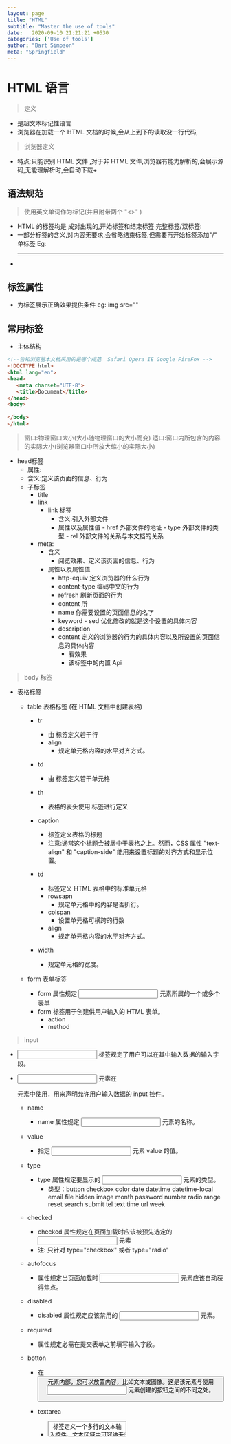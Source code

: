 ```yaml
---
layout: page
title: "HTML"
subtitle: "Master the use of tools"
date:   2020-09-10 21:21:21 +0530
categories: ['Use of tools']
author: "Bart Simpson"
meta: "Springfield"
---
```



# HTML 语言
 > 定义
 - 是超文本标记性语言
 - 浏览器在加载一个 HTML 文档的时候,会从上到下的读取没一行代码,

> 浏览器定义
- 特点:只能识别 HTML 文件 ,对于非 HTML 文件,浏览器有能力解析的,会展示源码,无能理解析时,会自动下载+

## 语法规范
 > 使用英文单词作为标记(并且附带两个 "<>" ) 
 - HTML 的标签均是 成对出现的,开始标签和结束标签 完整标签/双标签:<div></div>
 - 一部分标签的含义,对内容无要求,会省略结束标签,但需要再开始标签添加"/" 单标签 Eg:<hr /> 
 - 

## 标签属性
 - 为标签展示正确效果提供条件 eg: img src=""

## 常用标签
 - 主体结构


 ``` html
 <!--告知浏览器本文档采用的是哪个规范  Safari Opera IE Google FireFox -->
<!DOCTYPE html>
<html lang="en">
<head>
    <meta charset="UTF-8">
    <title>Document</title>
</head>
<body>
    
</body>
</html>

 ```
 > 窗口:物理窗口大小(大小随物理窗口的大小而变)
 > 适口:窗口内所包含的内容的实际大小(浏览器窗口中所放大缩小的实际大小)

 - head标签
    - 属性:
    - 含义:定义该页面的信息、行为
    - 子标签
        - title
        - link
          - link 标签
              - 含义:引入外部文件
              - 属性以及属性值 
                    - href 外部文件的地址
                    - type 外部文件的类型
                    - rel 外部文件的关系与本文档的关系
        - meta:
            - 含义
                - 阅览效果、定义该页面的信息、行为
            - 属性以及属性值
                - http-equiv 定义浏览器的什么行为
                - content-type 编码中文的行为
                - refresh 刷新页面的行为
                - content 所
                - name 你需要设置的页面信息的名字
                - keyword - sed 优化修改的就是这个设置的具体内容
                - description
                - content 定义的浏览器的行为的具体内容以及所设置的页面信息的具体内容
                   - 看效果
                   - 该标签中的内置 Api

 > body 标签
 - 表格标签
    - table 表格标签 (在 HTML 文档中创建表格)
        
        - tr 
            - 由 <tr> 标签定义若干行
            - align
                 - 规定单元格内容的水平对齐方式。
        
        - td 
            - 由 <td> 标签定义若干单元格
        
        - th 
            - 表格的表头使用 <th> 标签进行定义
        
        - caption 
            - <caption> 标签定义表格的标题
            - 注意:通常这个标题会被居中于表格之上。然而，CSS 属性 "text-align" 和 "caption-side" 能用来设置标题的对齐方式和显示位置。
        
        - td 
            - <td> 标签定义 HTML 表格中的标准单元格
            - rowsapn
                 - 规定单元格中的内容是否折行。
            - colspan
                 - 设置单元格可横跨的行数
            - align
                 - 规定单元格内容的水平对齐方式。
        - width 
            - 规定单元格的宽度。

                 
    - form 表单标签
        - form 属性规定 <input> 元素所属的一个或多个表单
        - form 标签用于创建供用户输入的 HTML 表单。
            - action
            - method
 > input 
 - <input> 标签规定了用户可以在其中输入数据的输入字段。
 - <input> 元素在 <form> 元素中使用，用来声明允许用户输入数据的 input 控件。

     - name
         - name 属性规定 <input> 元素的名称。

     - value
         - 	指定 <input> 元素 value 的值。

     - type
         - type 属性规定要显示的 <input> 元素的类型。
             - 类型：button checkbox color date datetime datetime-local email file hidden image month  password number radio range reset search submit tel text time url week

     - checked
         - checked 属性规定在页面加载时应该被预先选定的 <input> 元素
         - 注: 只针对 type="checkbox" 或者 type="radio"

     - autofocus
         - 属性规定当页面加载时 <input> 元素应该自动获得焦点。
     - disabled
         - disabled 属性规定应该禁用的 <input> 元素。

     - required
         - 属性规定必需在提交表单之前填写输入字段。
    
     - botton
         - 在 <button> 元素内部，您可以放置内容，比如文本或图像。这是该元素与使用 <input> 元素创建的按钮之间的不同之处。
        
         - textarea
             - <textarea> 标签定义一个多行的文本输入控件。文本区域中可容纳无限数量的文本，其中的文本的默认字体是等宽字体（通常是 Courier）。可以通过 cols 和 rows 属性来规定 textarea 的尺寸大小，不过更好的办法是使用 CSS 的 height 和 width 属性。
        
         - select
             - <select> 元素用来创建下拉列表。<select> 元素中的 <option> 标签定义了列表中的可用选项。
                 - name
                     - name 属性规定下拉列表的名称。name 属性用于在 JavaScript 中引用元素，或者在表单提交后引用表单数据。

         - option
             - The <option> 标签定义下拉列表中的一个选项（一个条目）。<option> 标签中的内容作为 <select> 或者<datalist> 一个元素使用
                 - selected
                     - <select> 元素用来创建下拉列表。<select> 元素中的 <option> 标签定义了列表中的可用选项
         - label (直接将内容和 input 标签包含在一块)
             - <label> 标签为 input 元素定义标注（标记）。label 元素不会向用户呈现任何特殊效果。不过，它为鼠标用户改进了可用性。如果您在 label 元素内点击文本，就会触发此控件。就是说，当用户选择该标签时，浏览器就会自动将焦点转到和标签相关的表单控件上。<label> 标签的 for 属性应当与相关元素的 id 属性相同。


    - 语意化标签
        - thead
            - <thead> 标签用于组合 HTML 表格的表头内容。<thead> 元素应该与 <tbody> 和 <tfoot> 元素结合起来使用，用来规定表格的各个部分（表头、主体、页脚）。通过使用这些元素，使浏览器有能力支持独立于表格表头和表格页脚的表格主体滚动。当包含多个页面的长的表格被打印时，表格的表头和页脚可被打印在包含表格数据的每张页面上。
            
        - tbody
            - <tbody> 标签用于组合 HTML 表格的主体内容。<tbody> 元素应该与 <thead> and <tfoot> 元素结合起来使用，用来规定表格的各个部分（主体、表头、页脚）。通过使用这些元素，使浏览器有能力支持独立于表格表头和表格页脚的表格主体滚动。当包含多个页面的长的表格被打印时，表格的表头和页脚可被打印在包含表格数据的每张页面上。<tbody> 标签必须被用在以下情境中：作为 <table> 元素的子元素，出现在 <caption>、<colgroup> 和 <thead> 元素之后。
        
        - tfoot
            - <tfoot> 标签用于组合 HTML 表格的页脚内容。<tfoot> 元素应该与 <thead> 和 <tbody> 元素结合起来使用，用来规定表格的各个部分（页脚、表头、主体）。通过使用这些元素，使浏览器有能力支持独立于表格表头和表格页脚的表格主体滚动。当包含多个页面的长的表格被打印时，表格的表头和页脚可被打印在包含表格数据的每张页面上。
        
        - span
            - <span> 用于对文档中的行内元素进行组合。<span> 标签没有固定的格式表现。当对它应用样式时，它才会产生视觉上的变化。如果不对 <span> 应用样式，那么 <span> 元素中的文本与其他文本不会任何视觉上的差异。<span> 标签提供了一种将文本的一部分或者文档的一部分独立出来的方式。
        
        - header
            - <header> 标签定义文档或者文档的一部分区域的页眉。<header> 元素应该作为介绍内容或者导航链接栏的容器。在一个文档中，您可以定义多个 <header> 元素。
        
        - footer
            - <footer> 标签定义文档或者文档的一部分区域的页脚。<footer> 元素应该包含它所包含的元素的信息。在典型情况下，该元素会包含文档创作者的姓名、文档的版权信息、使用条款的链接、联系信息等等。在一个文档中，您可以定义多个 <footer> 元素。
        
        - section
            - <section> 标签定义了文档的某个区域。比如章节、头部、底部或者文档的其他区域。
        
        - nav
            - <nav> 标签定义导航链接的部分。并不是所有的 HTML 文档都要使用到 <nav> 元素。<nav> 元素只是作为标注一个导航链接的区域。在不同设备上（手机或者PC）可以制定导航链接是否显示，以适应不同屏幕的需











































































                